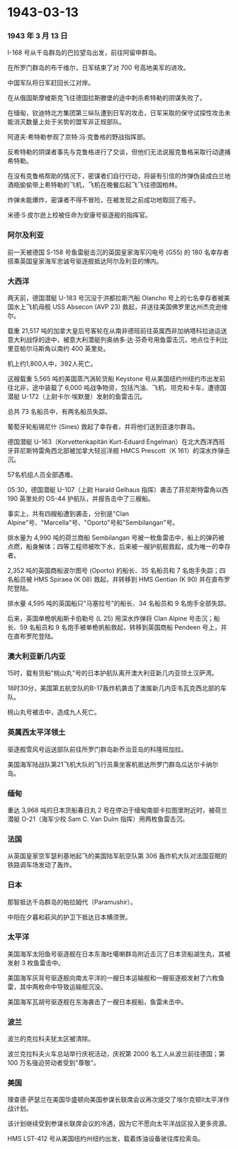# 1943-03-13

### 1943 年 3 月 13 日

I-168 号从千岛群岛的巴拉望岛出发，前往阿留申群岛。

在所罗门群岛的布干维尔，日军结束了对 700 号高地美军的进攻。

中国军队将日军赶回长江对岸。

在从俄国斯摩棱斯克飞往德国拉斯滕堡的途中刺杀希特勒的阴谋失败了。

在缅甸，钦迪特北方集团第三纵队遭到日军的攻击，日军采取的保守试探性攻击未能消灭数量上处于劣势的盟军非正规部队。

阿道夫·希特勒参观了京特·冯·克鲁格的野战指挥部。

反希特勒的阴谋者事先与克鲁格进行了交谈，但他们无法说服克鲁格采取行动逮捕希特勒。

在没有克鲁格帮助的情况下，密谋者们自行行动，将装有引信的炸弹伪装成白兰地酒瓶偷偷带上希特勒的飞机，飞机在晚餐后起飞飞往德国柏林。

炸弹未能爆炸，密谋者不得不冒险，在被发现之前成功地取回了瓶子。

米德·S·皮尔逊上校被任命为安康号驱逐舰的指挥官。

### 阿尔及利亚

前一天被德国 S-158 号鱼雷艇击沉的英国皇家海军闪电号 (G55) 的 180
名幸存者搭乘英国皇家海军忠诚号驱逐舰抵达阿尔及利亚的博内。

### 大西洋

两天前，德国潜艇 U-183 号沉没于洪都拉斯汽船 Olancho
号上的七名幸存者被美国水上飞机母舰 USS Absecon (AVP 23)
救起，并送往美国佛罗里达州杰克逊维尔。

载重 21,517
吨的加拿大皇后号客轮在从南非德班前往英属西非加纳塔科拉迪运送意大利战俘的途中，被意大利潜艇列奥纳多·达·芬奇号用鱼雷击沉，地点位于利比里亚帕尔马斯角以南约
400 英里处。

机上约1,800人中，392人死亡。

这艘载重 5,565 吨的美国蒸汽涡轮货船 Keystone
号从美国纽约州纽约市出发前往北非，途中装载了 6,000
吨战争物资，包括汽油、飞机、坦克和卡车，遭德国潜艇
U-172（上尉卡尔·埃默曼）发射的鱼雷击沉。

总共 73 名船员中，有两名船员失踪。

葡萄牙轮船锡尼什 (Sines) 救起了幸存者，并将他们送到亚速尔群岛。

德国潜艇 U-163（Korvettenkapitän Kurt-Eduard
Engelman）在北大西洋西班牙菲尼斯特雷角西北部被加拿大轻巡洋舰 HMCS
Prescott（K 161）的深水炸弹击沉。

57名机组人员全部遇难。

05:30，德国潜艇 U-107（上尉 Harald Gelhaus 指挥）袭击了菲尼斯特雷角以西
190 英里处的 OS-44 护航队，并报告击中了三艘船。

事实上，共有四艘船遭到袭击，分别是"Clan
Alpine"号、"Marcella"号、"Oporto"号和"Sembilangan"号。

排水量为 4,990 吨的荷兰商船 Sembilangan
号被一枚鱼雷击中，船上的弹药被点燃，船身解体；四等工程师被吹下水，后来被一艘护航舰救起，成为唯一的幸存者。

2,352 吨的英国商船波尔图号 (Oporto) 的船长、35 名船员和 7
名炮手失踪；四名船员被 HMS Spiraea (K 08) 救起，并转移到 HMS Gentian (K
90) 并在直布罗陀登陆。

排水量 4,595 吨的英国船只"马塞拉号"的船长、34 名船员和 9
名炮手全部失踪。

后来，英国单桅帆船斯卡伯勒号 (L 25) 用深水炸弹将 Clan Alpine
号击沉；船长、59 名船员和 9 名炮手被单桅帆船救起，转移到英国商船 Pendeen
号上，并在直布罗陀登陆。

### 澳大利亚新几内亚

15时，载有货船"桃山丸"号的日本护航队离开澳大利亚新几内亚领土汉萨湾。

18时30分，美国第五航空队的B-17轰炸机袭击了澳属新几内亚韦瓦克西北部的车队。

桃山丸号被击中，造成九人死亡。

### 英属西太平洋领土

驱逐舰雪风号运送部队前往所罗门群岛新乔治亚岛的科隆班加拉。

美国海军陆战队第21飞机大队的飞行员乘坐客机抵达所罗门群岛瓜达尔卡纳尔岛。

### 缅甸

重达 3,968 吨的日本货船春日丸 2
号在停泊于缅甸南部卡拉图里附近时，被荷兰潜艇 O-21（海军少校 Sam C. Van
Dulm 指挥）用两枚鱼雷击沉。

### 法国

从英国皇家空军瑟利基地起飞的美国陆军航空队第 306
轰炸机大队对法国亚眠的铁路调车场发动了轰炸。

### 日本

那智抵达千岛群岛的帕拉姆代（Paramushir）。

中阳在夕暮和萩风的护卫下抵达日本横须贺。

### 太平洋

美国海军太阳鱼号驱逐舰在日本东海吐噶喇群岛附近击沉了日本货船湖生丸，其被发射
3 枚鱼雷击中。

美国海军灰背号驱逐舰向南太平洋的一艘日本运输舰和一艘驱逐舰发射了六枚鱼雷，其中两枚命中导致运输舰沉没。

美国海军瓦胡号驱逐舰在东海袭击了一艘日本舰船，鱼雷未击中。

### 波兰

波兰的克拉科夫犹太区被清除。

波兰克拉科夫火车总站举行庆祝活动，庆祝第 2000 名工人从波兰前往德国；第
100 万名强迫劳动者受到"尊敬"。

### 美国

理查德·萨瑟兰在美国华盛顿向美国参谋长联席会议再次提交了埃尔克顿II太平洋作战计划。

该计划继续受到参谋长联席会议的冷遇，因为它不愿向太平洋战区投入更多资源。

HMS LST-412 号从美国纽约州纽约出发，载着炼油设备驶往库拉索岛。